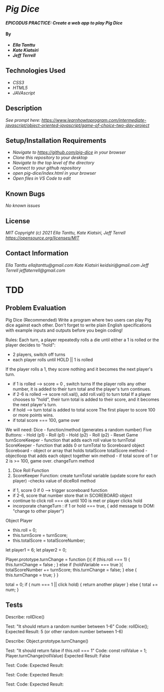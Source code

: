 # _Pig Dice_

#### _EPICODUS PRACTICE: Create a web app to play Pig Dice_

#### By
* _**Ella Tanttu**_
* _**Kate Kiatsiri**_
* _**Jeff Terrell**_

## Technologies Used

* _CSS3_
* _HTML5_
* _JAVAscript_

## Description

_See prompt here: https://www.learnhowtoprogram.com/intermediate-javascript/object-oriented-javascript/game-of-choice-two-day-project_

## Setup/Installation Requirements

* _Navigate to https://github.com/pig-dice in your browser_
* _Clone this repository to your desktop_
* _Navigate to the top level of the directory_
* _Connect to your github repository_
* _open pig-dice/index.html in your browser_
* _Open files in VS Code to edit_

## Known Bugs

_No known issues_

## License

_MIT Copyright (c) 2021 Ella Tanttu, Kate Kiatsiri, Jeff Terrell_
_https://opensource.org/licenses/MIT_

## Contact Information

_Ella Tanttu ellajtanttu@gmail.com_
_Kate Kiatsiri keidsiri@gmail.com_
_Jeff Terrell jeffaterrell@gmail.com_

# TDD

## Problem Evaluation
Pig Dice (Recommended)
Write a program where two users can play Pig dice against each other.
Don't forget to write plain English specifications with example inputs and outputs before you begin coding!

Rules:
Each turn, a player repeatedly rolls a die until either a 1 is rolled or the player decides to "hold":
  - 2 players, switch off turns
  - each player rolls until HOLD || 1 is rolled

If the player rolls a 1, they score nothing and it becomes the next player's turn.
  - if 1 is rolled --> score = 0 , switch turns
If the player rolls any other number, it is added to their turn total and the player's turn continues.
  - if 2-6 is rolled --> score roll.val(), add roll.val() to turn total
If a player chooses to "hold", their turn total is added to their score, and it becomes the next player's turn.
  - if hold --> turn total is added to total score
The first player to score 100 or more points wins.
  - if total score === 100, game over

<!-- Further Exploration
  Add options to play one of the other variations of Pig Dice using two or more dice
  Add option to play the computer - easy or hard levels:
  Easy: Computer always stops after second roll.
  Hard: Computer uses strategy based on current total and rolled dice. -->

We will need:
  Dice - function/method (generates a random number)
  Five Buttons:
    - Hold (p1)
    - Roll (p1)
    - Hold (p2)
    - Roll (p2)
    - Reset Game
  turnScoreKeeper - function that adds each roll value to turnTotal
  ScoreKeeper - function that adds 0 or turnTotal to Scoreboard object
  Scoreboard - object or array that holds totalScore
  totalScore method - objectloop that adds each object together
  win method - if total score of 1 or 2 is >= 100, game over.
  changeTurn method

1. Dice Roll Function
2. ScoreKeeper Function: create turnTotal variable (update score for each player)
  -checks value of diceRoll method
  - if 1, score 0
    if 0 --> trigger scoreboard function
  - if 2-6, score that number
    store that in SCOREBOARD object
  - continue to click roll === ok
    until 100 is met
    or player clicks hold
  - incorporate changeTurn : if 1 or hold === true, { add message to DOM: "change to other player"}


Object Player
<!-- - String - "Name" -->
- this.roll = 0;
- this.turnScore = turnScore;
- this.totalScore = totalScoreNumber;
<!-- - this.turnChange = turn; -->

let player1 = 6;
let player2 = 0;

Player.prototype.turnChange = function (){
  if (this.roll ===  1) {
    this.turnChange = false ;
  } else if (holdVariable === true ){
    totalScoreNumber += turnScore;
    this.turnChange = false;
  } else {
    this.turnChange = true;
  }
}

total = 0;
if ( num === 1 || click hold) {
  return another player
} else {
  total += num;
}
## Tests

Describe: rollDice()

Test: "It should return a random number between 1-6"
Code: rollDice();
Expected Result: 5 (or other random number between 1-6)


Describe: Object.prototype.turnChange()

Test: "It should return false if this.roll === 1"
Code:
const rollValue = 1;
Player.turnChange(rollValue)
Expected Result: False

Test:
Code:
Expected Result:

Test:
Code:
Expected Result:

Test:
Code:
Expected Result:


